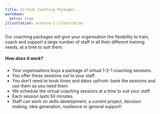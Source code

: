 ```yaml
---
title: Virtual Coaching Packages
markdown:
  extra: true
illustration: vcourse-2-illustration
---
```

Our coaching packages will give your organisation the flexibility to train, coach and support a large number of staff in all their different training needs, at a time to suit them.

##### How does it work?

* Your organisations buys a package of virtual 1-2-1 coaching sessions.
* You offer these sessions out to your staff.
* You don’t need to book times and dates upfront- bank the sessions and use them as you need them.
* We schedule the virtual coaching sessions at a time to suit your staff.
* Each session lasts 50 minutes.
* Staff can work on skills development, a current project, decision making, idea generation, resilience or general support!
